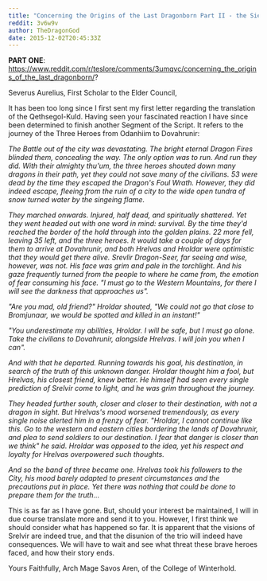 ```yaml
---
title: "Concerning the Origins of the Last Dragonborn Part II - the Siege Begins"
reddit: 3v6w9v
author: TheDragonGod
date: 2015-12-02T20:45:33Z
---
```


**PART ONE**: https://www.reddit.com/r/teslore/comments/3umqvc/concerning_the_origins_of_the_last_dragonborn/?

Severus Aurelius, First Scholar to the Elder Council,

It has been too long since I first sent my first letter regarding the translation of the Qethsegol-Kuld. Having seen your fascinated reaction I have since been determined to finish another Segment of the Script. It refers to the journey of the Three Heroes from Odanhiim to Dovahrunir:

*The Battle out of the city was devastating. The bright eternal Dragon Fires blinded them, concealing the way. The only option was to run. And run they did. With their almighty thu'um, the three heroes shouted down many dragons in their path, yet they could not save many of the civilians. 53 were dead by the time they escaped the Dragon's Foul Wrath. However, they did indeed escape, fleeing from the ruin of a city to the wide open tundra of snow turned water by the singeing flame.* 

*They marched onwards. Injured, half dead, and spiritually shattered. Yet they went headed out with one word in mind: survival. By the time they'd reached the border of the hold through into the golden plains. 22 more fell, leaving 35 left, and the three heroes. It would take a couple of days for them to arrive at Dovahrunir, and both Hrelvas and Hroldar were optimistic that they would get there alive. Srevlir Dragon-Seer, far seeing and wise, however, was not. His face was grim and pale in the torchlight. And his gaze frequently turned from the people to where he came from, the emotion of fear consuming his face. "I must go to the Western Mountains, for there I will see the darkness that approaches us".*

*"Are you mad, old friend?" Hroldar shouted, "We could not go that close to Bromjunaar, we would be spotted and killed in an instant!"*

*"You underestimate my abilities, Hroldar. I will be safe, but I must go alone. Take the civilians to Dovahrunir, alongside Hrelvas. I will join you when I can".*

*And with that he departed. Running towards his goal, his destination, in search of the truth of this unknown danger. Hroldar thought him a fool, but Hrelvas, his closest friend, knew better. He himself had seen every single prediction of Srelvir come to light, and he was grim throughout the journey.*

*They headed further south, closer and closer to their destination, with not a dragon in sight. But Hrelvas's mood worsened tremendously, as every single noise alerted him in a frenzy of fear. "Hroldar, I cannot continue like this. Go to the western and eastern cities bordering the lands of Dovahrunir, and plea to send soldiers to our destination. I fear that danger is closer than we think" he said. Hroldar was opposed to the idea, yet his respect and loyalty for Hrelvas overpowered such thoughts.*

*And so the band of three became one. Hrelvas took his followers to the City, his mood barely adapted to present circumstances and the precautions put in place. Yet there was nothing that could be done to prepare them for the truth...*

This is as far as I have gone. But, should your interest be maintained, I will in due course translate more and send it to you. However, I first think we should consider what has happened so far. It is apparent that the visions of Srelvir are indeed true, and that the disunion of the trio will indeed have consequences. We will have to wait and see what threat these brave heroes faced, and how their story ends.

Yours Faithfully, Arch Mage Savos Aren, of the College of Winterhold.

